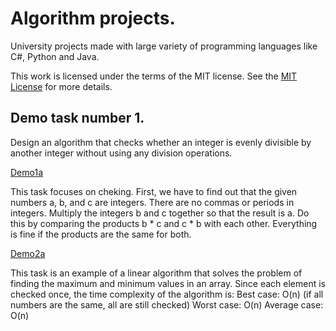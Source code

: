 # Algorithm projects.
University projects made with large variety of programming languages like C#, Python and Java.

This work is licensed under the terms of the MIT license. See the [MIT License](LICENSE) for more details.

## Demo task number 1.

Design an algorithm that checks whether an integer is evenly divisible by another integer without using any division operations.

[Demo1a](https://github.com/veeraTommila/Algorithms1/blob/main/EvenlyDivisibleProject/Program.cs)

This task focuses on cheking. First, we have to find out that the given numbers a, b, and c are integers. There are no commas or periods in integers. Multiply the integers b and c together so that the result is a. Do this by comparing the products b * c and c * b with each other. Everything is fine if the products are the same for both.

[Demo2a](https://github.com/veeraTommila/Algorithms1/tree/main/Find_the_largest_and_smallest_from_the_table_Console_App)

This task is an example of a linear algorithm that solves the problem of finding the maximum and minimum values in an array. Since each element is checked once, the time complexity of the algorithm is: Best case: O(n) (if all numbers are the same, all are still checked) Worst case: O(n) Average case: O(n)
